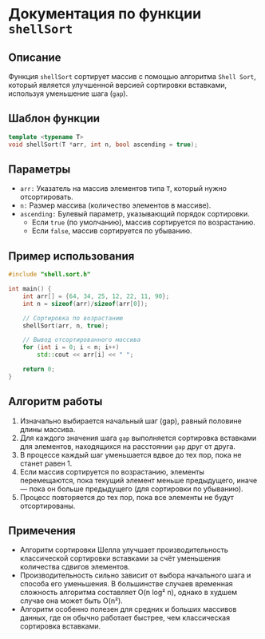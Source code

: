 # Документация по функции `shellSort`

## Описание

Функция `shellSort` сортирует массив с помощью алгоритма `Shell Sort`, который является улучшенной версией сортировки вставками, используя уменьшение шага (`gap`).

## Шаблон функции

```cpp
template <typename T>
void shellSort(T *arr, int n, bool ascending = true);
```

## Параметры

- `arr:` Указатель на массив элементов типа `T`, который нужно отсортировать.
- `n:` Размер массива (количество элементов в массиве).
- `ascending:` Булевый параметр, указывающий порядок сортировки.
  - Если `true` (по умолчанию), массив сортируется по возрастанию.
  - Если `false`, массив сортируется по убыванию.

## Пример использования

```cpp
#include "shell.sort.h"

int main() {
    int arr[] = {64, 34, 25, 12, 22, 11, 90};
    int n = sizeof(arr)/sizeof(arr[0]);

    // Сортировка по возрастанию
    shellSort(arr, n, true);

    // Вывод отсортированного массива
    for (int i = 0; i < n; i++)
        std::cout << arr[i] << " ";

    return 0;
}
```

## Алгоритм работы

1. Изначально выбирается начальный шаг (gap), равный половине длины массива.
2. Для каждого значения шага `gap` выполняется сортировка вставками для элементов, находящихся на расстоянии `gap` друг от друга.
3. В процессе каждый шаг уменьшается вдвое до тех пор, пока не станет равен 1.
4. Если массив сортируется по возрастанию, элементы перемещаются, пока текущий элемент меньше предыдущего, иначе — пока он больше предыдущего (для сортировки по убыванию).
5. Процесс повторяется до тех пор, пока все элементы не будут отсортированы.

## Примечения

- Алгоритм сортировки Шелла улучшает производительность классической сортировки вставками за счёт уменьшения количества сдвигов элементов.
- Производительность сильно зависит от выбора начального шага и способа его уменьшения. В большинстве случаев временная сложность алгоритма составляет O(n log² n), однако в худшем случае она может быть O(n²).
- Алгоритм особенно полезен для средних и больших массивов данных, где он обычно работает быстрее, чем классическая сортировка вставками.
